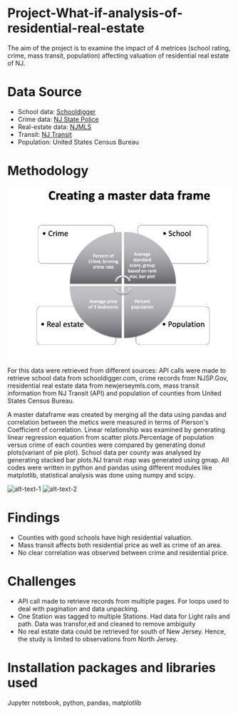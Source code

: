 # Project-What-if-analysis-of-residential-real-estate
The aim of the project is to examine the impact of 4 metrices (school rating, crime, mass transit, population) affecting valuation of  residential real estate of NJ.

# Data Source
* School data: [Schooldigger](https://www.schooldigger.com/)
* Crime data: [NJ State Police](https://www.njsp.org/)
* Real-estate data: [NJMLS](https://www.newjerseymls.com/)
* Transit: [NJ Transit](https://www.njtransit.com/hp/hp_servlet.srv?hdnPageAction=HomePageTo)
* Population: United States Census Bureau

# Methodology
![method](https://github.com/Harmeet2504/Project-What-if-analysis-of-residential-real-estate/blob/master/Screen%20Shot%202020-02-22%20at%208.26.24%20AM.png)

For this data were retrieved from different sources: API calls were made to retrieve school data from schooldigger.com, crime records from NJSP.Gov, rresidential real estate data from newjerseymls.com, mass transit information from NJ Transit (API) and population of counties from United States Census Bureau.

A master dataframe was created by merging all the data using pandas and correlation between the metics were measured in terms of Pierson's Coefficient of correlation. Linear relationship was examined by generating linear regression equation from scatter plots.Percentage of population versus crime of each counties were compared by generating donut plots(variant of pie plot). School data per county was analysed by generating stacked bar plots.NJ transit map was generated using gmap. All codes were written in python and pandas using different modules like matplotlib, statistical analysis was done using numpy and scipy.

![alt-text-1](image1.png "title-1") ![alt-text-2](image2.png "title-2")

# Findings
* Counties with good schools have high residential valuation.
* Mass transit affects both residential price as well as crime of an area.
* No clear correlation was observed between crime and residential price.

# Challenges
* API call made to retrieve records from  multiple pages. For loops used to deal with pagination and data unpacking.
* One Station was tagged to multiple Stations. Had data for Light rails and path. Data was transfor,ed and cleaned to remove ambiguity
* No real estate data could be retrieved for south of New Jersey. Hence, the study is limited to observations from North Jersey.

# Installation packages and libraries used
Jupyter notebook, python, pandas, matplotlib




